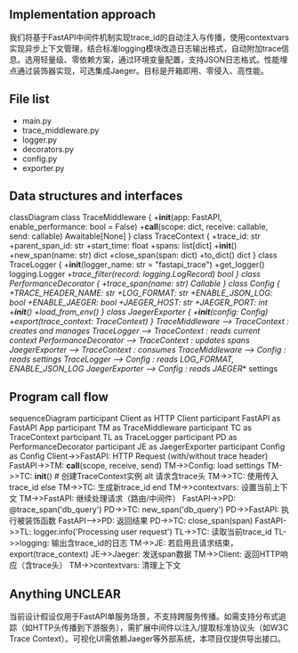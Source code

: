 ## Implementation approach

我们将基于FastAPI中间件机制实现trace_id的自动注入与传播，使用contextvars实现异步上下文管理，结合标准logging模块改造日志输出格式，自动附加trace信息。选用轻量级、零依赖方案，通过环境变量配置，支持JSON日志格式。性能埋点通过装饰器实现，可选集成Jaeger。目标是开箱即用、零侵入、高性能。

## File list

- main.py
- trace_middleware.py
- logger.py
- decorators.py
- config.py
- exporter.py

## Data structures and interfaces


classDiagram
    class TraceMiddleware {
        +__init__(app: FastAPI, enable_performance: bool = False)
        +__call__(scope: dict, receive: callable, send: callable) Awaitable[None]
    }
    class TraceContext {
        +trace_id: str
        +parent_span_id: str
        +start_time: float
        +spans: list[dict]
        +__init__()
        +new_span(name: str) dict
        +close_span(span: dict)
        +to_dict() dict
    }
    class TraceLogger {
        +__init__(logger_name: str = \"fastapi_trace\")
        +get_logger() logging.Logger
        +_trace_filter(record: logging.LogRecord) bool
    }
    class PerformanceDecorator {
        +trace_span(name: str) Callable
    }
    class Config {
        +TRACE_HEADER_NAME: str
        +LOG_FORMAT: str
        +ENABLE_JSON_LOG: bool
        +ENABLE_JAEGER: bool
        +JAEGER_HOST: str
        +JAEGER_PORT: int
        +__init__()
        +load_from_env()
    }
    class JaegerExporter {
        +__init__(config: Config)
        +export(trace_context: TraceContext)
    }
    TraceMiddleware --> TraceContext : creates and manages
    TraceLogger --> TraceContext : reads current context
    PerformanceDecorator --> TraceContext : updates spans
    JaegerExporter --> TraceContext : consumes
    TraceMiddleware --> Config : reads settings
    TraceLogger --> Config : reads LOG_FORMAT, ENABLE_JSON_LOG
    JaegerExporter --> Config : reads JAEGER_* settings


## Program call flow


sequenceDiagram
    participant Client as HTTP Client
    participant FastAPI as FastAPI App
    participant TM as TraceMiddleware
    participant TC as TraceContext
    participant TL as TraceLogger
    participant PD as PerformanceDecorator
    participant JE as JaegerExporter
    participant Config as Config
    Client->>FastAPI: HTTP Request (with/without trace header)
    FastAPI->>TM: __call__(scope, receive, send)
    TM->>Config: load settings
    TM->>TC: __init__()  # 创建TraceContext实例
    alt 请求含trace头
        TM->>TC: 使用传入trace_id
    else
        TM->>TC: 生成新trace_id
    end
    TM->>contextvars: 设置当前上下文
    TM->>FastAPI: 继续处理请求（路由/中间件）
    FastAPI->>PD: @trace_span('db_query')
    PD->>TC: new_span('db_query')
    PD->>FastAPI: 执行被装饰函数
    FastAPI-->>PD: 返回结果
    PD->>TC: close_span(span)
    FastAPI->>TL: logger.info('Processing user request')
    TL->>TC: 读取当前trace_id
    TL->>logging: 输出含trace_id的日志
    TM->>JE: 若启用且请求结束，export(trace_context)
    JE->>Jaeger: 发送span数据
    TM->>Client: 返回HTTP响应（含trace头）
    TM->>contextvars: 清理上下文


## Anything UNCLEAR

当前设计假设仅用于FastAPI单服务场景，不支持跨服务传播。如需支持分布式追踪（如HTTP头传播到下游服务），需扩展中间件以注入/提取标准协议头（如W3C Trace Context）。可视化UI需依赖Jaeger等外部系统，本项目仅提供导出接口。

